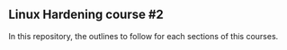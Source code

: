 ## Linux Hardening course #2
In this repository, the outlines to follow for each sections of this courses.
